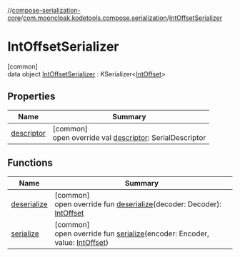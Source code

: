 //[compose-serialization-core](../../../index.md)/[com.mooncloak.kodetools.compose.serialization](../index.md)/[IntOffsetSerializer](index.md)

# IntOffsetSerializer

[common]\
data object [IntOffsetSerializer](index.md) : KSerializer&lt;[IntOffset](https://developer.android.com/reference/kotlin/androidx/compose/ui/unit/IntOffset.html)&gt;

## Properties

| Name | Summary |
|---|---|
| [descriptor](descriptor.md) | [common]<br>open override val [descriptor](descriptor.md): SerialDescriptor |

## Functions

| Name | Summary |
|---|---|
| [deserialize](deserialize.md) | [common]<br>open override fun [deserialize](deserialize.md)(decoder: Decoder): [IntOffset](https://developer.android.com/reference/kotlin/androidx/compose/ui/unit/IntOffset.html) |
| [serialize](serialize.md) | [common]<br>open override fun [serialize](serialize.md)(encoder: Encoder, value: [IntOffset](https://developer.android.com/reference/kotlin/androidx/compose/ui/unit/IntOffset.html)) |

